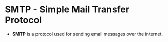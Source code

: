 # SMTP - Simple Mail Transfer Protocol

- **SMTP** is a protocol used for sending email messages over the internet.
